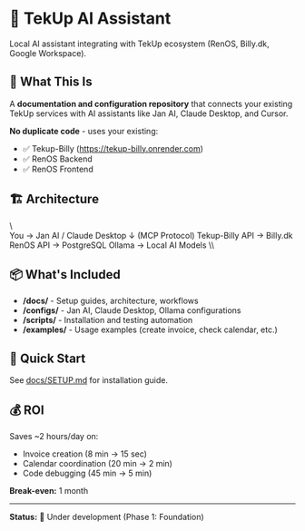 ﻿# 🤖 TekUp AI Assistant

Local AI assistant integrating with TekUp ecosystem (RenOS, Billy.dk, Google Workspace).

## 🎯 What This Is

A **documentation and configuration repository** that connects your existing TekUp services with AI assistants like Jan AI, Claude Desktop, and Cursor.

**No duplicate code** - uses your existing:
- ✅ Tekup-Billy (https://tekup-billy.onrender.com)
- ✅ RenOS Backend
- ✅ RenOS Frontend

## 🏗️ Architecture

\\\
You → Jan AI / Claude Desktop
         ↓ (MCP Protocol)
    Tekup-Billy API → Billy.dk
    RenOS API → PostgreSQL
    Ollama → Local AI Models
\\\

## 📦 What's Included

- **/docs/** - Setup guides, architecture, workflows
- **/configs/** - Jan AI, Claude Desktop, Ollama configurations
- **/scripts/** - Installation and testing automation
- **/examples/** - Usage examples (create invoice, check calendar, etc.)

## 🚀 Quick Start

See [docs/SETUP.md](docs/SETUP.md) for installation guide.

## 💰 ROI

Saves ~2 hours/day on:
- Invoice creation (8 min → 15 sec)
- Calendar coordination (20 min → 2 min)
- Code debugging (45 min → 5 min)

**Break-even:** 1 month

---

**Status:** 🚧 Under development (Phase 1: Foundation)
